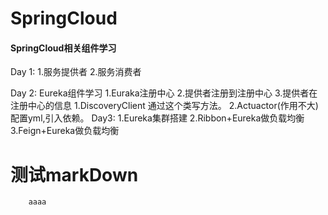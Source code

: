 # SpringCloud
#### SpringCloud相关组件学习

Day 1:
  1.服务提供者
  2.服务消费者
  
Day 2:
    Eureka组件学习
      1.Euraka注册中心 
      2.提供者注册到注册中心 
      3.提供者在注册中心的信息
        1.DiscoveryClient
          通过这个类写方法。
        2.Actuactor(作用不大)
          配置yml,引入依赖。
Day3:
  	  1.Eureka集群搭建
	  2.Ribbon+Eureka做负载均衡
	  3.Feign+Eureka做负载均衡
# 测试markDown      
```
	aaaa
```
